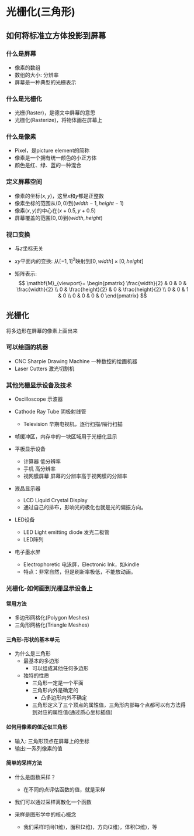 # 光栅化(三角形)

## 如何将标准立方体投影到屏幕

### 什么是屏幕

- 像素的数组
- 数组的大小: 分辨率
- 屏幕是一种典型的光栅表示

### 什么是光栅化

- 光栅(Raster)，是德文中屏幕的意思
- 光栅化(Rasterize)，将物体画在屏幕上

### 什么是像素

- Pixel，是picture element的简称
- 像素是一个拥有统一颜色的小正方体
- 颜色是红、绿、蓝的一种混合

### 定义屏幕空间

- 像素的坐标$(x, y)$，这里$x$和$y$都是正整数
- 像素坐标的范围从$(0,0)$到$(width - 1, height - 1)$
- 像素$(x,y)$的中心在$(x+0.5, y+0.5)$
- 屏幕覆盖的范围$(0,0)$到$(width, height)$

### 视口变换

- 与$z$坐标无关

- $xy$平面内的变换: 从$[-1, 1]^2$映射到$[0,width] \times [0, height]$

- 矩阵表示:
  $$
  \mathbf{M}_{viewport}=
  \begin{pmatrix}
  \frac{width}{2} & 0 & 0 & \frac{width}{2}  \\
  0 & \frac{height}{2} & 0 & \frac{height}{2} \\
  0 & 0 & 1 & 0 \\
  0 & 0 & 0 & 0
  \end{pmatrix}
  $$

## 光栅化

将多边形在屏幕的像素上画出来

### 可以绘画的机器

- CNC Sharpie Drawing Machine 一种数控的绘画机器
- Laser Cutters 激光切割机

### 其他光栅显示设备及技术

- Oscilloscope 示波器
- Cathode Ray Tube 阴极射线管
  - Television 早期电视机，逐行扫描/隔行扫描
- 帧缓冲区，内存中的一块区域用于光栅化显示
- 平板显示设备
  - 计算器 低分辨率
  - 手机 高分辨率
  - 视网膜屏幕 屏幕的分辨率高于视网膜的分辨率
- 液晶显示器
  - LCD Liquid Crystal Display
  - 通过自己的排布，影响光的极化也就是光的偏振方向。
- LED设备
  - LED Light emitting diode 发光二极管
  - LED阵列

- 电子墨水屏
  - Electrophoretic 电泳屏，Electronic Ink，如kindle
  - 特点：非常自然，但是刷新率极低，不能放动画。

### 光栅化-如何画到光栅显示设备上

#### 常用方法

- 多边形网格化(Polygon Meshes)
- 三角形网格化(Triangle Meshes)

#### 三角形-形状的基本单元

- 为什么是三角形
  - 最基本的多边形
    - 可以组成其他任何多边形
  - 独特的性质
    - 三角形一定是一个平面
    - 三角形内外是确定的
      - 凸多边形内外不确定
    - 三角形定义了三个顶点的属性值，三角形内部每个点都可以有方法得到对应的属性值(通过质心坐标插值)

#### 如何用像素的值近似三角形

- 输入: 三角形顶点在屏幕上的坐标
- 输出:一系列像素的值

#### 简单的采样方法

- 什么是函数采样？

  - 在不同的点评估函数的值，就是采样

- 我们可以通过采样离散化一个函数

- 采样是图形学中的核心概念

  - 我们采样时间(1维)，面积(2维)，方向(2维)，体积(3维)，等

  